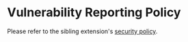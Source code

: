 # Vulnerability Reporting Policy

Please refer to the sibling extension's [security policy][security].

[security]: https://github.com/eclipse-cdt-cloud/vscode-trace-extension/blob/master/SECURITY.md
